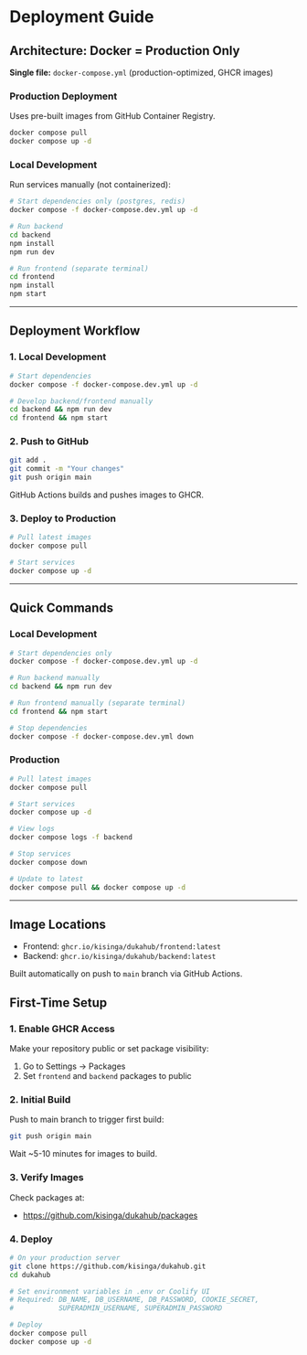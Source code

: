 # Deployment Guide

## Architecture: Docker = Production Only

**Single file:** `docker-compose.yml` (production-optimized, GHCR images)

### Production Deployment

Uses pre-built images from GitHub Container Registry.

```bash
docker compose pull
docker compose up -d
```

### Local Development

Run services manually (not containerized):

```bash
# Start dependencies only (postgres, redis)
docker compose -f docker-compose.dev.yml up -d

# Run backend
cd backend
npm install
npm run dev

# Run frontend (separate terminal)
cd frontend
npm install
npm start
```

---

## Deployment Workflow

### 1. Local Development

```bash
# Start dependencies
docker compose -f docker-compose.dev.yml up -d

# Develop backend/frontend manually
cd backend && npm run dev
cd frontend && npm start
```

### 2. Push to GitHub

```bash
git add .
git commit -m "Your changes"
git push origin main
```

GitHub Actions builds and pushes images to GHCR.

### 3. Deploy to Production

```bash
# Pull latest images
docker compose pull

# Start services
docker compose up -d
```

---

## Quick Commands

### Local Development

```bash
# Start dependencies only
docker compose -f docker-compose.dev.yml up -d

# Run backend manually
cd backend && npm run dev

# Run frontend manually (separate terminal)
cd frontend && npm start

# Stop dependencies
docker compose -f docker-compose.dev.yml down
```

### Production

```bash
# Pull latest images
docker compose pull

# Start services
docker compose up -d

# View logs
docker compose logs -f backend

# Stop services
docker compose down

# Update to latest
docker compose pull && docker compose up -d
```

---

## Image Locations

- Frontend: `ghcr.io/kisinga/dukahub/frontend:latest`
- Backend: `ghcr.io/kisinga/dukahub/backend:latest`

Built automatically on push to `main` branch via GitHub Actions.

## First-Time Setup

### 1. Enable GHCR Access

Make your repository public or set package visibility:

1. Go to Settings → Packages
2. Set `frontend` and `backend` packages to public

### 2. Initial Build

Push to main branch to trigger first build:

```bash
git push origin main
```

Wait ~5-10 minutes for images to build.

### 3. Verify Images

Check packages at:

- https://github.com/kisinga/dukahub/packages

### 4. Deploy

```bash
# On your production server
git clone https://github.com/kisinga/dukahub.git
cd dukahub

# Set environment variables in .env or Coolify UI
# Required: DB_NAME, DB_USERNAME, DB_PASSWORD, COOKIE_SECRET,
#           SUPERADMIN_USERNAME, SUPERADMIN_PASSWORD

# Deploy
docker compose pull
docker compose up -d
```
